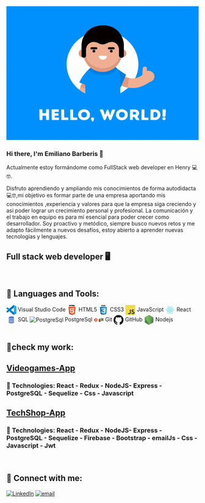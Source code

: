 
  
 <img src='./assets/hello_world.gif' height='350px' width='900px' alt='gif hello world'>

 ### Hi there, I'm Emiliano Barberis 👋

Actualmente estoy formándome como FullStack web developer en Henry 💻🤓.

Disfruto aprendiendo y ampliando mis conocimientos de forma autodidacta 💻🤓,mi objetivo es formar parte de una empresa aportando mis conocimientos ,experiencia y valores para que la empresa siga creciendo y asi poder lograr un crecimiento personal y profesional. 
La comunicación y el trabajo en equipo es para mí esencial para poder crecer como desarrollador. Soy proactivo y metódico, siempre busco nuevos retos y me adapto fácilmente a nuevos desafíos, estoy abierto a aprender nuevas tecnologías y lenguajes.


## Full stack web developer 🖥️


<br />

## 📍 Languages and Tools:

<img align="center" alt="Visual Studio Code" width="26px" src="https://raw.githubusercontent.com/github/explore/80688e429a7d4ef2fca1e82350fe8e3517d3494d/topics/visual-studio-code/visual-studio-code.png" />
  <span>Visual Studio Code</span>
<img align="center" alt="HTML5" width="26px" src="https://raw.githubusercontent.com/github/explore/80688e429a7d4ef2fca1e82350fe8e3517d3494d/topics/html/html.png" />
 <span >HTML5</span>
<img align="center" alt="CSS3" width="26px" src="https://raw.githubusercontent.com/github/explore/80688e429a7d4ef2fca1e82350fe8e3517d3494d/topics/css/css.png" />
 <span >CSS3</span>
<img align="center" alt="JavaScript" width="26px" src="https://raw.githubusercontent.com/github/explore/80688e429a7d4ef2fca1e82350fe8e3517d3494d/topics/javascript/javascript.png" />
 <span>JavaScript</spana>
<img align="center" alt="React" width="26px" src="https://raw.githubusercontent.com/github/explore/80688e429a7d4ef2fca1e82350fe8e3517d3494d/topics/react/react.png" />
 <span>React</span>
<img align="center" alt="SQL" width="26px" src="https://raw.githubusercontent.com/github/explore/80688e429a7d4ef2fca1e82350fe8e3517d3494d/topics/sql/sql.png" />
 <span>SQL</span>
<img align="center" alt="PostgreSql" width="26px" src="https://cdn.jsdelivr.net/npm/simple-icons@3.13.0/icons/postgresql.svg" />
 <span>PostgreSql</span>
<img align="center" alt="Git" width="26px" src="https://raw.githubusercontent.com/github/explore/80688e429a7d4ef2fca1e82350fe8e3517d3494d/topics/git/git.png" />
 <span>Git</span>
<img align="center" alt="GitHub" width="26px" src="https://raw.githubusercontent.com/github/explore/78df643247d429f6cc873026c0622819ad797942/topics/github/github.png" />
 <span>GitHub</span>
 <img align="center" alt="Node" width="26"  src="https://raw.githubusercontent.com/github/explore/80688e429a7d4ef2fca1e82350fe8e3517d3494d/topics/nodejs/nodejs.png">
  <span>Nodejs</apan>
</br>
</br>

## 📍check my work:
## [Videogames-App] 
### 🚀 Technologies: React - Redux - NodeJS- Express - PostgreSQL - Sequelize - Css - Javascript
## [TechShop-App]
### 🚀 Technologies: React - Redux - NodeJS- Express - PostgreSQL - Sequelize - Firebase - Bootstrap - emailJs - Css - Javascript - Jwt 
<br />



## 📍 Connect with me:

[<img align="center" alt="LinkedIn" width="110px" height="30px" src="https://img.shields.io/badge/-LinkedIn-%230077B5?style=for-the-badge&logo=linkedin&logoColor=white" />][linkedin]
[<img align="center" alt="email" width="100px" color="purple" src="https://img.shields.io/badge/-Gmail-%23333?style=for-the-badge&logo=gmail&logoColor=white" />][email]

[linkedin]: https://www.linkedin.com/in/emiliano-barberis-developer/
[email]: mailto:emibarberis26@gmail.com
[Videogames-App]:https://videogames-app-orpin.vercel.app/
[TechShop-App]:https://fronted-pg.vercel.app/


</div>
<!--
**EmiB11/EmiB11** is a ✨ _special_ ✨ repository because its `README.md` (this file) appears on your GitHub profile.

Here are some ideas to get you started:

- 🔭 I’m currently working on ...
- 🌱 I’m currently learning ...
- 👯 I’m looking to collaborate on ...
- 🤔 I’m looking for help with ...
- 💬 Ask me about ...
- 📫 How to reach me: ...
- 😄 Pronouns: ...
- ⚡ Fun fact: ...
-->
